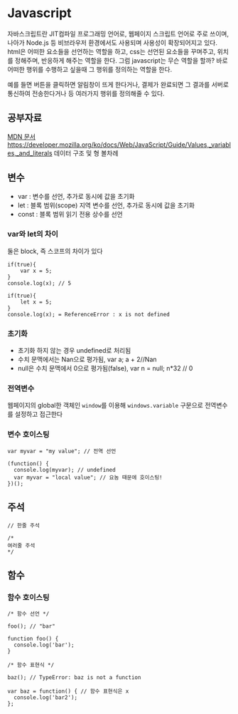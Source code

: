 # Javascript
자바스크립트란 JIT컴파일 프로그래밍 언어로, 웹페이지 스크립트 언어로 주로 쓰이며, 나아가 Node.js 등 비브라우저 환경에서도 사용되며 사용성이 확장되어지고 있다. html은 어떠한 요소들을 선언하는 역할을 하고, css는 선언된 요소들을 꾸며주고, 위치를 정해주며, 반응하게 해주는 역할을 한다. 그럼 javascript는 무슨 역할을 할까? 바로 어떠한 행위를 수행하고 싶을때 그 행위를 정의하는 역할을 한다.

예를 들면 버튼을 클릭하면 알림창이 뜨게 한다거나, 결제가 완료되면 그 결과를 서버로 통신하여 전송한다거나 등 여러가지 행위를 정의해줄 수 있다.

## 공부자료
[MDN 문서](https://developer.mozilla.org/ko/docs/Web/JavaScript)
https://developer.mozilla.org/ko/docs/Web/JavaScript/Guide/Values,_variables,_and_literals 데이터 구조 및 형 볼차례


## 변수
* var : 변수를 선언, 추가로 동시에 값을 초기화
* let : 블록 범위(scope) 지역 변수를 선언, 추가로 동시에 값을 초기화
* const : 블록 범위 읽기 전용 상수를 선언

### var와 let의 차이
둘은 block, 즉 스코프의 차이가 있다

```
if(true){
    var x = 5;
}
console.log(x); // 5
```

```
if(true){
    let x = 5;
}
console.log(x); = ReferenceError : x is not defined
```

### 초기화
* 초기화 하지 않는 경우 undefined로 처리됨
* 수치 문맥에서는 Nan으로 평가됨, var a; a + 2//Nan
* null은 수치 문맥에서 0으로 평가됨(false), var n = null; n*32 // 0

### 전역변수
웹페이지의 global한 객체인 `window`를 이용해 `windows.variable` 구문으로 전역변수를 설정하고 접근한다

### 변수 호이스팅
```
var myvar = "my value"; // 전역 선언

(function() {
  console.log(myvar); // undefined
  var myvar = "local value"; // 요놈 때문에 호이스팅!
})();
```

## 주석
```
// 한줄 주석

/*
여러줄 주석
*/
```

## 함수

### 함수 호이스팅
```
/* 함수 선언 */

foo(); // "bar"

function foo() {
  console.log('bar');
}

/* 함수 표현식 */

baz(); // TypeError: baz is not a function

var baz = function() { // 함수 표현식은 x
  console.log('bar2');
};
```